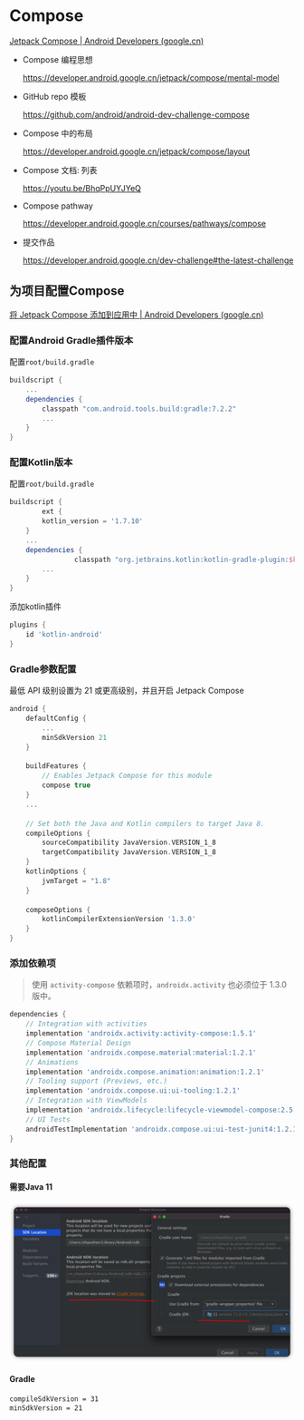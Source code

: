 # Compose

[Jetpack Compose  | Android Developers (google.cn)](https://developer.android.google.cn/jetpack/compose/interop)

- Compose 编程思想

  https://developer.android.google.cn/jetpack/compose/mental-model

- GitHub repo 模板

  https://github.com/android/android-dev-challenge-compose

- Compose 中的布局

  https://developer.android.google.cn/jetpack/compose/layout

- Compose 文档: 列表

  https://youtu.be/BhqPpUYJYeQ

- Compose pathway

  https://developer.android.google.cn/courses/pathways/compose

- 提交作品

  https://developer.android.google.cn/dev-challenge#the-latest-challenge



## 为项目配置Compose

[将 Jetpack Compose 添加到应用中  | Android Developers (google.cn)](https://developer.android.google.cn/jetpack/compose/interop/adding)

### 配置Android Gradle插件版本

配置``root/build.gradle``

```groovy
buildscript {
    ...
    dependencies {
        classpath "com.android.tools.build:gradle:7.2.2"
        ...
    }
}
```

### 配置Kotlin版本

配置``root/build.gradle``

```groovy
buildscript {
		ext {
        kotlin_version = '1.7.10'
    }
    ...
    dependencies {
				classpath "org.jetbrains.kotlin:kotlin-gradle-plugin:$kotlin_version"
        ...
    }
}
```

添加kotlin插件

```groovy
plugins {
    id 'kotlin-android'
}
```

### Gradle参数配置

最低 API 级别设置为 21 或更高级别，并且开启 Jetpack Compose

```groovy
android {
    defaultConfig {
        ...
        minSdkVersion 21
    }

    buildFeatures {
        // Enables Jetpack Compose for this module
        compose true
    }
    ...

    // Set both the Java and Kotlin compilers to target Java 8.
    compileOptions {
        sourceCompatibility JavaVersion.VERSION_1_8
        targetCompatibility JavaVersion.VERSION_1_8
    }
    kotlinOptions {
        jvmTarget = "1.8"
    }

    composeOptions {
        kotlinCompilerExtensionVersion '1.3.0'
    }
}
```

### 添加依赖项

> 使用 `activity-compose` 依赖项时，`androidx.activity` 也必须位于 1.3.0 版中。

```groovy
dependencies {
    // Integration with activities
    implementation 'androidx.activity:activity-compose:1.5.1'
    // Compose Material Design
    implementation 'androidx.compose.material:material:1.2.1'
    // Animations
    implementation 'androidx.compose.animation:animation:1.2.1'
    // Tooling support (Previews, etc.)
    implementation 'androidx.compose.ui:ui-tooling:1.2.1'
    // Integration with ViewModels
    implementation 'androidx.lifecycle:lifecycle-viewmodel-compose:2.5.1'
    // UI Tests
    androidTestImplementation 'androidx.compose.ui:ui-test-junit4:1.2.1'
}
```



### 其他配置

#### 需要Java 11



![image-20220428133332778](Compose资料.assets/image-20220428133332778.png)

#### Gradle

```
compileSdkVersion = 31
minSdkVersion = 21

```



